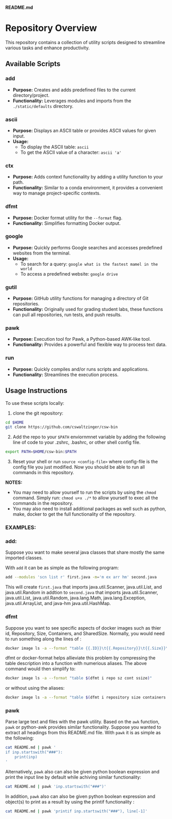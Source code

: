**README.md**

# Repository Overview

This repository contains a collection of utility scripts designed to streamline various tasks and enhance productivity.

## Available Scripts

### add
* **Purpose:** Creates and adds predefined files to the current directory/project.
* **Functionality:** Leverages modules and imports from the `./static/defaults` directory.

### ascii
* **Purpose:** Displays an ASCII table or provides ASCII values for given input.
* **Usage:**
  - To display the ASCII table: `ascii`
  - To get the ASCII value of a character: `ascii 'a'`

### ctx
* **Purpose:** Adds context functionality by adding a utility function to your path.
* **Functionality:** Similar to a conda environment, it provides a convenient way to manage project-specific contexts.

### dfmt
* **Purpose:** Docker format utility for the `--format` flag.
* **Functionality:** Simplifies formatting Docker output.

### google
* **Purpose:** Quickly performs Google searches and accesses predefined websites from the terminal.
* **Usage:**
  - To search for a query: `google what is the fastest mamel in the world`
  - To access a predefined website: `google drive`

### gutil
* **Purpose:** GitHub utility functions for managing a directory of Git repositories.
* **Functionality:** Originally used for grading student labs, these functions can pull all repositories, run tests, and push results.

### pawk
* **Purpose:** Execution tool for Pawk, a Python-based AWK-like tool.
* **Functionality:** Provides a powerful and flexible way to process text data.

### run
* **Purpose:** Quickly compiles and/or runs scripts and applications.
* **Functionality:** Streamlines the execution process.

## Usage Instructions
To use these scripts locally:

1. clone the git repository:
```bash
cd $HOME
git clone https://github.com/cswaltzinger/csw-bin 

```
2. Add the repo to your `$PATH` enviornmnet variable by adding the following line of code to your .zshrc, .bashrc, or other shell config file.
```bash
export PATH=$HOME/csw-bin:$PATH
```
3. Reset your shell or run `source <config-file>` where config-file is the config file you just modified.  Now you should be able to run all commands in this repository.  

**NOTES:** 
 - You may need to allow yourself to run the scripts by using the `chmod` command.  Simply run:
 `chmod u+x ./*` to allow yourself to exec all the commands in the repository.  
 - You may also need to install additional packages as well such as python, make, docker to get the full functionality of the repository.  

 ### EXAMPLES:

### add:
Suppose you want to make several java classes that share mostly the same imported classes.  

With `add` it can be as simple as the following program:
```bash
add --modules 'scn list r' first.java -m='m ex arr hm' second.java
```
This will create `first.java` that imports java.util.Scanner, java.util.List, and java.util.Random in addtion to `second.java` that imports java.util.Scanner, java.util.List, java.util.Random, java.lang.Math, java.lang.Exception, java.util.ArrayList, and java-hm java.util.HashMap.  

### dfmt
Suppose you want to see specific aspects of docker images such as thier id, Repository, Size, Containers, and SharedSize.  Normally, you would need to run something along the lines of :
```bash
docker image ls -a --format "table {{.ID}}\t{{.Repository}}\t{{.Size}}\t{{.Containers}}\t{{.SharedSize}}"
```
dfmt or docker-format helps allieviate this problem by compressing the table description into a function with numerious aliases.  The above command would then simplify to:
```bash
docker image ls -a --format "table $(dfmt i repo sz cont ssize)" 
```
or without using the aliases:
```bash
docker image ls -a --format "table $(dfmt i repository size containers sharedSize)" 
```

### pawk

Parse large text and files with the pawk utility.  Based on the `awk` function, `pawk` or python-awk provides similar functionality.  Suppose you wanted to extract all headings from this README.md file.  With `pawk` it is as simple as the following:

```bash
cat README.md | pawk '
if inp.startswith("###"):
    print(inp)
'
```
Alternatively, `pawk` also can also be given python boolean expression and print the input line by default while achiving similar functionality:

```bash
cat README.md | pawk 'inp.startswith("###")'
```
In addition, `pawk` also can also be given python boolean expression and object(s) to print as a result by using the printif functionality : 

```bash
cat README.md | pawk 'printif inp.startswith("###"), line[-1]'
```


